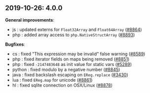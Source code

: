 
## 2019-10-26: 4.0.0

__General improvements__:

* js : updated externs for `Float32Array` and `Float64Array` ([#8864](https://github.com/HaxeFoundation/haxe/issues/8864))
* php : added array access to `php.NativeStructArray` ([#8893](https://github.com/HaxeFoundation/haxe/issues/8893))

__Bugfixes__:

* cs : fixed "This expression may be invalid" false warning ([#8589](https://github.com/HaxeFoundation/haxe/issues/8589))
* php : fixed iterator fields on maps being removed ([#8851](https://github.com/HaxeFoundation/haxe/issues/8851))
* php : fixed `-2147483648` as init value for static vars ([#5289](https://github.com/HaxeFoundation/haxe/issues/5289))
* python : fixed modulo by a negative number ([#8845](https://github.com/HaxeFoundation/haxe/issues/8845))
* java : fixed backslash escaping on `EReg.replace` ([#3430](https://github.com/HaxeFoundation/haxe/issues/3430))
* lua : fixed `EReg.map` for unicode ([#8861](https://github.com/HaxeFoundation/haxe/issues/8861))
* hl : fixed sqlite connection on OSX/Linux ([#8878](https://github.com/HaxeFoundation/haxe/issues/8878))